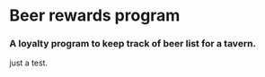 # Beer rewards program

### A loyalty program to keep track of beer list for a tavern. 

just a test.
